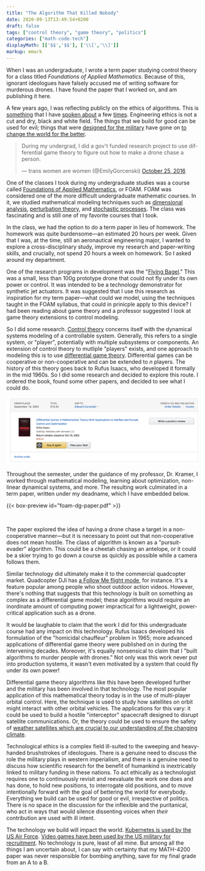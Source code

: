 ```yaml
---
title: "The Algorithm That Killed Nobody"
date: 2020-09-13T13:49:54+0200
draft: false
tags: ["control theory", "game theory", "politics"]
categories: ["math-code-tech"]
displayMath: [['$$','$$'], ['\\[','\\]']]
markup: mmark
---
```


When I was an undergraduate, I wrote a term paper studying control theory for a class titled _Foundations of Applied Mathematics_. Because of this, ignorant ideologues have falsely accused me of writing software for murderous drones. I have found the paper that I worked on, and am publishing it here.

<!--more-->

A few years ago, I was reflecting publicly on the ethics of algorithms. This is [something](https://www.youtube.com/watch?v=7rO5knyjDR0) that I have [spoken about](https://www.youtube.com/watch?v=xLL7Fo_em2E) a few [times](https://www.youtube.com/watch?v=TXL4SfXH5zM). Engineering ethics is not a cut and dry, black and white field. The things that we build for good can be used for evil; things that were [designed for the military](https://en.wikipedia.org/wiki/ARPANET) have gone on [to change the world for the better](https://en.wikipedia.org/wiki/Internet).

<blockquote class="twitter-tweet"><p lang="en" dir="ltr">During my undergrad, I did a gov&#39;t funded research project to use differential game theory to figure out how to make a drone chase a person.</p>&mdash; trans women are women (@EmilyGorcenski) <a href="https://twitter.com/EmilyGorcenski/status/790892030746619905?ref_src=twsrc%5Etfw">October 25, 2016</a></blockquote> <script async src="https://platform.twitter.com/widgets.js" charset="utf-8"></script>

One of the classes I took during my undergraduate studies was a course called [Foundations of Applied Mathematics](http://homepages.rpi.edu/~kramep/Public/foam03syl.htm), or FOAM. FOAM was considered one of the more difficult undergraduate mathematic courses. In it, we studied mathematical modeling techniques such as [dimensional analysis](https://en.wikipedia.org/wiki/Dimensional_analysis), [perturbation theory](https://en.wikipedia.org/wiki/Perturbation_theory), and [stochastic processes](https://en.wikipedia.org/wiki/Stochastic_process). The class was fascinating and is still one of my favorite courses that I took.

In the class, we had the option to do a term paper in lieu of homework. The homework was quite burdensome—an estimated 20 hours per week. Given that I was, at the time, still an aeronautical engineering major, I wanted to explore a cross-disciplinary study, improve my research and paper-writing skills, and crucially, not spend 20 hours a week on homework. So I asked around my department.

One of the research programs in development was the "[Flying Bagel](http://cats-fs.rpi.edu/TechnologyShowcaseApril08/Posters/Amitay%20CATS%20Poster%20Session%202008-Miki.pdf)." This was a small, less than 100g prototype drone that could not fly under its own power or control. It was intended to be a technology demonstrator for synthetic jet actuators. It was suggested that I use this research as inspiration for my term paper—what could we model, using the techniques taught in the FOAM syllabus, that could in prinicple apply to this device? I had been reading about game theory and a professor suggested I look at game theory extensions to control modeling.

So I did some research. [Control theory](https://en.wikipedia.org/wiki/Control_theory) concerns itself with the dynamical systems modeling of a controllable system. Generally, this refers to a single system, or "player", potentially with multiple subsystems or components. An extension of control theory to mutliple "players" exists, and one approach to modeling this is to use [differential game theory](https://en.wikipedia.org/wiki/Differential_game). Differential games can be cooperative or non-cooperative and can be extended to _n_ players. The history of this theory goes back to Rufus Isaacs, who developed it formally in the mid 1960s. So I did some research and decided to explore this route. I ordered the book, found some other papers, and decided to see what I could do.

![My Amazon.com order of Rufus Isaacs' book in September 2002](isaacs.png)

Throughout the semester, under the guidance of my professor, Dr. Kramer, I worked through mathematical modeling, learning about optimization, non-linear dynamical systems, and more. The resulting work culminated in a term paper, written under my deadname, which I have embedded below.

{{< box-preview id="foam-dg-paper.pdf" >}}

<br>

The paper explored the idea of having a drone chase a target in a non-cooperative manner—but it is necessary to point out that non-cooperative does not mean hostile. The class of algorithm is known as a "pursuit-evader" algorithm. This could be a cheetah chasing an antelope, or it could be a skier trying to go down a course as quickly as possible while a camera follows them.

Similar technology did ultimately make it to the commercial quadcopter market. Quadcopter DJI has [a Follow Me flight mode](https://www.youtube.com/watch?v=C_v3sSxnZ00), for instance. It's a feature popular among people who shoot outdoor action videos. However, there's nothing that suggests that this technology is built on something as complex as a differential game model; these algorithms would require an inordinate amount of computing power impractical for a lightweight, power-critical application such as a drone.

It would be laughable to claim that the work I did for this undergraduate course had any impact on this technology. Rufus Isaacs developed his formulation of the "homicidal chauffeur" problem in 1965; more advanced applications of differential game theory were published on in during the intervening decades. Moreover, it's equally nonsensical to claim that I "built algorithms to murder people with drones." Not only was this work never put into production systems, it wasn't even motivated by a system that could fly under its own power!

Differential game theory algorithms like this have been developed further and the military has been involved in that technology. The most popular application of this mathematical theory today is in the use of multi-player orbital control. Here, the technique is used to study how satellites on orbit might interact with other orbital vehicles. The applications for this vary: it could be used to build a hostile "interceptor" spacecraft designed to disrupt satellite communications. Or, the theory could be used to ensure the safety of [weather satellites which are crucial to our understanding of the changing climate](https://www.nesdis.noaa.gov/content/world-according-weather-satellites).

Technological ethics is a complex field ill-suited to the sweeping and heavy-handed brushstrokes of ideologues. There is a genuine need to discuss the role the military plays in western imperialism, and there is a genuine need to discuss how scientific research for the benefit of humankind is inextricably linked to military funding in these nations. To act ethically as a technologist requires one to continuously revisit and reevaluate the work one does and has done, to hold new positions, to interrogate old positions, and to move intentionally forward with the goal of bettering the world for everybody. Everything we build can be used for good or evil, irrespective of politics. There is no space in the discussion for the inflexible and the puritanical, who act in ways that would silence dissenting voices when _their_ contribution are used with ill intent.

The technology we build will impact the world. [Kubernetes is used by the US Air Force](https://thenewstack.io/how-the-u-s-air-force-deployed-kubernetes-and-istio-on-an-f-16-in-45-days/). [Video games have been used by the US military for recruitment](https://www.thenation.com/article/culture/military-recruitment-twitch/). No technology is pure, least of all mine. But among all the things I am uncertain about, I can say with certainty that my MATH-4200 paper was never responsible for bombing anything, save for my final grade from an A to a B.
